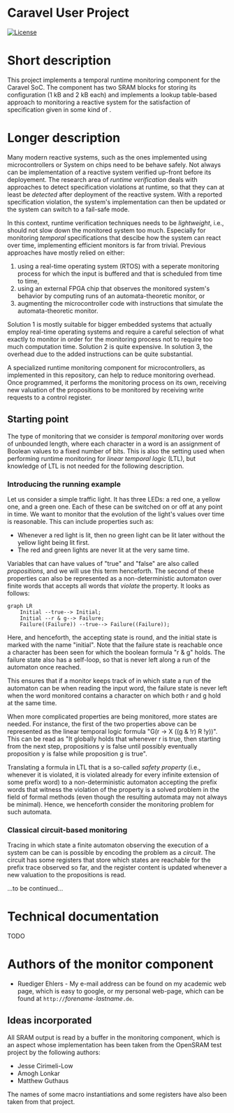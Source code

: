 # Caravel User Project

[![License](https://img.shields.io/badge/License-Apache%202.0-blue.svg)](https://opensource.org/licenses/Apache-2.0)

# Short description

This project implements a temporal runtime monitoring component for the Caravel SoC. The component has two SRAM blocks for storing its configuration (1 kB and 2 kB each) and implements a lookup table-based approach to monitoring a reactive system for the satisfaction of specification given in some kind of . 

# Longer description

Many modern reactive systems, such as the ones implemented using microcontrollers or System on chips need to be behave safely. Not always can be implementation of a reactive system verified up-front before its deployement. The research area of _runtime verification_ deals with approaches to detect specification violations at runtime, so that they can at least be _detected_ after deployment of the reactive system. With a reported specification violation, the system's implementation can then be updated or the system can switch to a fail-safe mode. 

In this context, runtime verification techniques needs to be _lightweight_, i.e., should not slow down the monitored system too much. Especially for monitoring _temporal_ specifications that descibe how the system can react over time, implementing efficient monitors is far from trivial. Previous approaches have mostly relied on either:

1. using a real-time operating system (RTOS) with a seperate monitoring process for which the input is buffered and that is scheduled from time to time,
2. using an external FPGA chip that observes the monitored system's behavior by computing runs of an automata-theoretic monitor, or
3. augmenting the microcontroller code with instructions that simulate the automata-theoretic monitor.

Solution 1 is mostly suitable for bigger embedded systems that actually employ real-time operating systems and require a careful selection of what exactly to monitor in order for the monitoring process not to require too much computation time. Solution 2 is quite expensive. In solution 3, the overhead due to the added instructions can be quite substantial.

A specialized runtime monitoring component for microcontrollers, as implemented in this repository, can help to reduce monitoring overhead. Once programmed, it performs the monitoring process on its own, receiving new valuation of the propositions to be monitored by receiving write requests to a control register.

## Starting point 

The type of monitoring that we consider is _temporal monitoring_ over words of unbounded length, where each character in a word is an assignment of Boolean values to a fixed number of bits. This is also the setting used when performing runtime monitoring for _linear temporal logic_ (LTL), but knowledge of LTL is not needed for the following description.

### Introducing the running example

Let us consider a simple traffic light. It has three LEDs: a red one, a yellow one, and a green one. Each of these can be switched on or off at any point in time. We want to monitor that the evolution of the light's values over time is reasonable. This can include properties such as:

* Whenever a red light is lit, then no green light can be lit later without the yellow light being lit first.
* The red and green lights are never lit at the very same time.

Variables that can have values of "true" and "false" are also called _propositions_, and we will use this term henceforth. The second of these properties can also be represented as a non-deterministic automaton over finite words that accepts all words that _violate_ the property. It looks as follows:


```mermaid
graph LR
    Initial --true--> Initial;
    Initial --r & g--> Failure;
    Failure((Failure)) --true--> Failure((Failure));
```

Here, and henceforth, the accepting state is round, and the initial state is marked with the name "initial". Note that the failure state is reachable once a character has been seen for which the boolean formula "r & g" holds. The failure state also has a self-loop, so that is never left along a run of the automaton once reached. 

This ensures that if a monitor keeps track of in which state a run of the automaton can be when reading the input word, the failure state is never left when the word monitored contains a character on which both r and g hold at the same time. 

When more complicated properties are being monitored, more states are needed. For instance, the first of the two properties above can be represented as the linear temporal logic formula "G(r -> X ((g & !r) R !y))". This can be read as "It globally holds that whenever r is true, then starting from the next step, propositions y is false until possibly eventually proposition y is false while proposition g is true". 

Translating a formula in LTL that is a so-called _safety property_ (i.e., whenever it is violated, it is violated already for every infinite extension of some prefix word) to a non-deterministic automaton accepting the prefix words that witness the violation of the property is a solved problem in the field of formal methods (even though the resulting automata may not always be minimal). Hence, we henceforth consider the monitoring problem for such automata.

### Classical circuit-based monitoring

Tracing in which state a finite automaton observing the execution of a system can be can is possible by encoding the problem as a _circuit_. The circuit has some registers that store which states are reachable for the prefix trace observed so far, and the register content is updated whenever a new valuation to the propositions is read.

...to be continued...


# Technical documentation

TODO

# Authors of the monitor component

* Ruediger Ehlers - My e-mail address can be found on my academic web page, which is easy to google, or my personal web-page, which can be found at `http://`*forename*`-`*lastname*`.de`.

## Ideas incorporated

All SRAM output is read by a buffer in the monitoring component, which is an aspect whose implementation has been taken from the OpenSRAM test project by the following authors:

* Jesse Cirimeli-Low 
* Amogh Lonkar 
* Matthew Guthaus 

The names of some macro instantiations and some registers have also been taken from that project.
